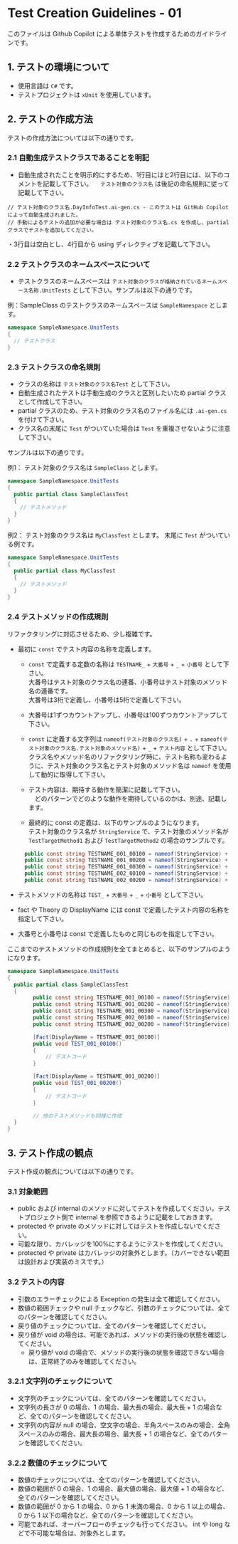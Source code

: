 ﻿# Test Creation Guidelines - 01

このファイルは Github Copilot による単体テストを作成するためのガイドラインです。

## 1. テストの環境について

* 使用言語は `C#` です。
* テストプロジェクトは `xUnit` を使用しています。

## 2. テストの作成方法

テストの作成方法については以下の通りです。

### 2.1 自動生成テストクラスであることを明記

* 自動生成されたことを明示的にするため、1行目にはと2行目には、以下のコメントを記載して下さい。
　`テスト対象のクラス名` は後記の命名規則に従って記載して下さい。

`// テスト対象のクラス名.DayInfoTest.ai-gen.cs - このテストは GitHub Copilot によって自動生成されました。`  
`// 手動によるテストの追加が必要な場合は テスト対象のクラス名.cs を作成し、partialクラスでテストを追加してください。`

・3行目は空白とし、4行目から using ディレクティブを記載して下さい。

### 2.2 テストクラスのネームスペースについて

* テストクラスのネームスペースは `テスト対象のクラスが格納されているネームスペース名称.UnitTests` として下さい。サンプルは以下の通りです。

例：SampleClass のテストクラスのネームスペースは `SampleNamespace` とします。

```csharp
namespace SampleNamespace.UnitTests
{
  // テストクラス
}
```

### 2.3 テストクラスの命名規則

* クラスの名称は `テスト対象のクラス名Test` として下さい。
* 自動生成されたテストは手動生成のクラスと区別したいため partial クラスとして作成して下さい。
* partial クラスのため、テスト対象のクラス名のファイル名には `.ai-gen.cs` を付けて下さい。
* クラス名の末尾に `Test` がついていた場合は `Test` を重複させないように注意して下さい。

サンプルは以下の通りです。

例1： テスト対象のクラス名は `SampleClass` とします。

```csharp
namespace SampleNamespace.UnitTests
{
  public partial class SampleClassTest
  {
    // テストメソッド
  }
}
```

例2： テスト対象のクラス名は `MyClassTest` とします。 末尾に `Test` がついている例です。

```csharp
namespace SampleNamespace.UnitTests
{
  public partial class MyClassTest
  {
    // テストメソッド
  }
}
```

### 2.4 テストメソッドの作成規則

リファクタリングに対応させるため、少し複雑です。

* 最初に `const` でテスト内容の名称を定義します。
  * `const` で定義する定数の名称は `TESTNAME_` + `大番号` + `_` + `小番号` として下さい。  
    大番号はテスト対象のクラス名の連番、小番号はテスト対象のメソッド名の連番です。  
    大番号は3桁で定義し、小番号は5桁で定義して下さい。  
  * 大番号は1ずつカウントアップし、小番号は100ずつカウントアップして下さい。

  * `const` に定義する文字列は `nameof(テスト対象のクラス名)` + `.` + `nameof(テスト対象のクラス名.テスト対象のメソッド名)` + `_` + `テスト内容` として下さい。  
    クラス名やメソッド名のリファクタリング時に、テスト名称も変わるように、テスト対象のクラス名とテスト対象のメソッド名は `nameof` を使用して動的に取得して下さい。

  * テスト内容は、期待する動作を簡潔に記載して下さい。  
  　どのパターンでどのような動作を期待しているのかは、別途、記載します。

  * 最終的に const の定義は、以下のサンプルのようになります。  
    テスト対象のクラス名が `StringService` で、テスト対象のメソッド名が `TestTargetMethod1` および `TestTargetMethod2` の場合のサンプルです。

  ```csharp
    public const string TESTNAME_001_00100 = nameof(StringService) + "." + nameof(StringService.TestTargetMethod1) + "_" + "テストに期待する動作1";
    public const string TESTNAME_001_00200 = nameof(StringService) + "." + nameof(StringService.TestTargetMethod1) + "_" + "テストに期待する動作2";
    public const string TESTNAME_001_00300 = nameof(StringService) + "." + nameof(StringService.TestTargetMethod1) + "_" + "テストに期待する動作3";
    public const string TESTNAME_002_00100 = nameof(StringService) + "." + nameof(StringService.TestTargetMethod2) + "_" + "テストに期待する動作1";
    public const string TESTNAME_002_00200 = nameof(StringService) + "." + nameof(StringService.TestTargetMethod2) + "_" + "テストに期待する動作2";
  ```

* テストメソッドの名称は `TEST_` + `大番号` + `_` + `小番号` として下さい。
* fact や Theory の DisplayName には const で定義したテスト内容の名称を指定して下さい。
* 大番号と小番号は const で定義したものと同じものを指定して下さい。

ここまでのテストメソッドの作成規則を全てまとめると、以下のサンプルのようになります。

```csharp
namespace SampleNamespace.UnitTests
{
  public partial class SampleClassTest
  {        
        public const string TESTNAME_001_00100 = nameof(StringService) + "." + nameof(StringService.TestTargetMethod1) + "_" + "テストに期待する動作1";
        public const string TESTNAME_001_00200 = nameof(StringService) + "." + nameof(StringService.TestTargetMethod1) + "_" + "テストに期待する動作2";
        public const string TESTNAME_001_00300 = nameof(StringService) + "." + nameof(StringService.TestTargetMethod1) + "_" + "テストに期待する動作3";
        public const string TESTNAME_002_00100 = nameof(StringService) + "." + nameof(StringService.TestTargetMethod2) + "_" + "テストに期待する動作1";
        public const string TESTNAME_002_00200 = nameof(StringService) + "." + nameof(StringService.TestTargetMethod2) + "_" + "テストに期待する動作2";

        [Fact(DisplayName = TESTNAME_001_00100)]
        public void TEST_001_00100()
        {
            // テストコード
        }

        [Fact(DisplayName = TESTNAME_001_00200)]
        public void TEST_001_00200()
        {
            // テストコード
        }

        // 他のテストメソッドも同様に作成
  }
}
```

## 3. テスト作成の観点

テスト作成の観点については以下の通りです。

### 3.1 対象範囲

* public および internal のメソッドに対してテストを作成してください。テストプロジェクト側で internal を参照できるように記載をしておきます。
* protected や private のメソッドに対してはテストを作成しないでください。
* 可能な限り、カバレッジを100%にするようにテストを作成してください。
* protected や private はカバレッジの対象外とします。（カバーできない範囲は設計および実装のミスです。）

### 3.2 テストの内容

* 引数のエラーチェックによる Exception の発生は全て確認してください。
* 数値の範囲チェックや null チェックなど、引数のチェックについては、全てのパターンを確認してください。
* 戻り値のチェックについては、全てのパターンを確認してください。
* 戻り値が void の場合は、可能であれば、メソッドの実行後の状態を確認してください。
  * 戻り値が void の場合で、メソッドの実行後の状態を確認できない場合は、正常終了のみを確認してください。

### 3.2.1 文字列のチェックについて

* 文字列のチェックについては、全てのパターンを確認してください。
* 文字列の長さが 0 の場合、1 の場合、最大長の場合、最大長 + 1 の場合など、全てのパターンを確認してください。
* 文字列の内容が null の場合、空文字の場合、半角スペースのみの場合、全角スペースのみの場合、最大長の場合、最大長 + 1 の場合など、全てのパターンを確認してください。

### 3.2.2 数値のチェックについて

* 数値のチェックについては、全てのパターンを確認してください。
* 数値の範囲が 0 の場合、1 の場合、最大値の場合、最大値 + 1 の場合など、全てのパターンを確認してください。
* 数値の範囲が 0 から 1 の場合、0 から 1 未満の場合、0 から 1 以上の場合、0 から 1 以下の場合など、全てのパターンを確認してください。
* 可能であれば、オーバーフローのチェックも行ってください。 int や long などで不可能な場合は、対象外とします。
